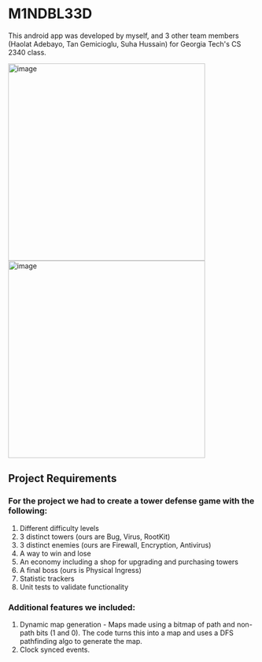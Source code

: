 

# M1NDBL33D
This android app was developed by myself, and 3 other team members (Haolat Adebayo, Tan Gemicioglu, Suha Hussain) for Georgia Tech's CS 2340 class.

<img width="400" alt="image" src="https://user-images.githubusercontent.com/71471706/172750889-758d48f8-f1c2-4064-9dcd-74c6a68043b6.png">
<img width="400" alt="image" src="https://user-images.githubusercontent.com/71471706/172750373-08aa4207-1cf8-43d3-b057-4474e7b256d7.png">

## Project Requirements
### For the project we had to create a tower defense game with the following:
1. Different difficulty levels
2. 3 distinct towers (ours are Bug, Virus, RootKit)
3. 3 distinct enemies (ours are Firewall, Encryption, Antivirus)
4. A way to win and lose
5. An economy including a shop for upgrading and purchasing towers
6. A final boss (ours is Physical Ingress)
7. Statistic trackers
8. Unit tests to validate functionality

### Additional features we included:
1. Dynamic map generation - Maps made using a bitmap of path and non-path bits (1 and 0). The code turns this into a map and uses a DFS pathfinding algo to generate the map.
2. Clock synced events.

